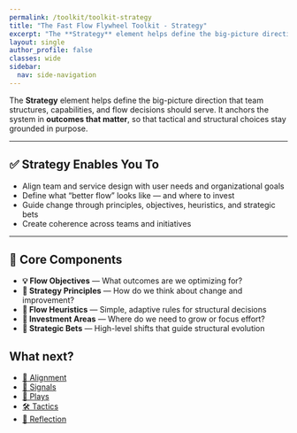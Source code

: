 ```yaml
---
permalink: /toolkit/toolkit-strategy
title: "The Fast Flow Flywheel Toolkit - Strategy"
excerpt: "The **Strategy** element helps define the big-picture direction that team structures, capabilities, and flow decisions should serve. It anchors the system in **outcomes that matter**, so that tactical and structural choices stay grounded in purpose."
layout: single
author_profile: false
classes: wide
sidebar:
  nav: side-navigation
---
```


The **Strategy** element helps define the big-picture direction that team structures, capabilities, and flow decisions should serve. It anchors the system in **outcomes that matter**, so that tactical and structural choices stay grounded in purpose.

---

## ✅ Strategy Enables You To

- Align team and service design with user needs and organizational goals  
- Define what “better flow” looks like — and where to invest  
- Guide change through principles, objectives, heuristics, and strategic bets  
- Create coherence across teams and initiatives  

---

## 🧩 Core Components

- **💡 Flow Objectives** — What outcomes are we optimizing for?  
- **📌 Strategy Principles** — How do we think about change and improvement?  
- **🧠 Flow Heuristics** — Simple, adaptive rules for structural decisions  
- **💸 Investment Areas** — Where do we need to grow or focus effort?  
- **🎯 Strategic Bets** — High-level shifts that guide structural evolution

## What next?

- [🔄 Alignment](/toolkit/toolkit-alignment)
- [📡 Signals](/toolkit/toolkit-signals)
- [🎯 Plays](/toolkit/toolkit-plays)
- [🛠️ Tactics](/toolkit/toolkit-tactics)
- [🔁 Reflection](/toolkit/toolkit-reflection)
